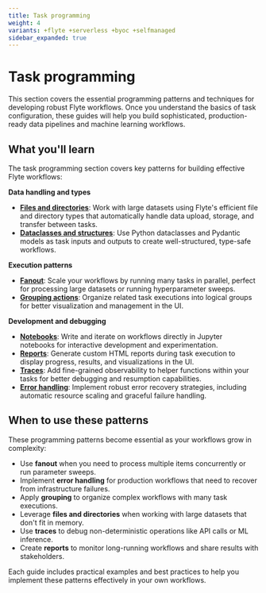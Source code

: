 ```yaml
---
title: Task programming
weight: 4
variants: +flyte +serverless +byoc +selfmanaged
sidebar_expanded: true
---
```


# Task programming

This section covers the essential programming patterns and techniques for developing robust Flyte workflows. Once you understand the basics of task configuration, these guides will help you build sophisticated, production-ready data pipelines and machine learning workflows.

## What you'll learn

The task programming section covers key patterns for building effective Flyte workflows:

**Data handling and types**
- [**Files and directories**](./files-and-directories): Work with large datasets using Flyte's efficient file and directory types that automatically handle data upload, storage, and transfer between tasks.
- [**Dataclasses and structures**](./dataclasses-and-structures): Use Python dataclasses and Pydantic models as task inputs and outputs to create well-structured, type-safe workflows.

**Execution patterns**
- [**Fanout**](./fanout): Scale your workflows by running many tasks in parallel, perfect for processing large datasets or running hyperparameter sweeps.
- [**Grouping actions**](./grouping-actions): Organize related task executions into logical groups for better visualization and management in the UI.

**Development and debugging**
- [**Notebooks**](./notebooks): Write and iterate on workflows directly in Jupyter notebooks for interactive development and experimentation.
- [**Reports**](./reports): Generate custom HTML reports during task execution to display progress, results, and visualizations in the UI.
- [**Traces**](./traces): Add fine-grained observability to helper functions within your tasks for better debugging and resumption capabilities.
- [**Error handling**](./error-handling): Implement robust error recovery strategies, including automatic resource scaling and graceful failure handling.

## When to use these patterns

These programming patterns become essential as your workflows grow in complexity:

- Use **fanout** when you need to process multiple items concurrently or run parameter sweeps.
- Implement **error handling** for production workflows that need to recover from infrastructure failures.
- Apply **grouping** to organize complex workflows with many task executions.
- Leverage **files and directories** when working with large datasets that don't fit in memory.
- Use **traces** to debug non-deterministic operations like API calls or ML inference.
- Create **reports** to monitor long-running workflows and share results with stakeholders.

Each guide includes practical examples and best practices to help you implement these patterns effectively in your own workflows.
